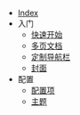 * [Index](/)
* 入门
    * [快速开始](zh-cn/quickstart.md)
    * [多页文档](zh-cn/more-pages.md)
    * [定制导航栏](zh-cn/custom-navbar.md)
    * [封面](zh-cn/cover.md)
* 配置
    * [配置项](zh-cn/configuration.md)
    * [主题](zh-cn/themes.md)
